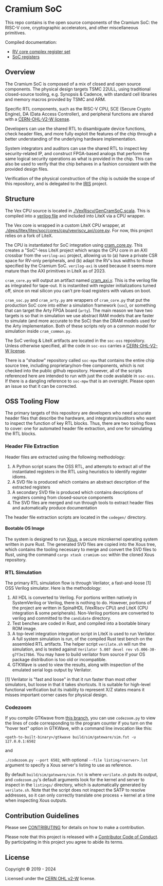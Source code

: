 # Cramium SoC

This repo contains is the open source components of the Cramium SoC: the RISC-V core, cryptographic accelerators, and other miscellaneous primitives.

Compiled documentation:

- [RV core complex register set](https://ci.betrusted.io/cramium-cpu/index.html)
- [SoC registers](https://ci.betrusted.io/cramium/index.html)

## Overview

The Cramium SoC is composed of a mix of closed and open source components. The physical design targets TSMC 22ULL, using traditional closed-source tooling, e.g. Synopsis & Cadence, with standard cell libraries and memory macros provided by TSMC and ARM.

Specific RTL components, such as the RISC-V CPU, SCE (Secure Crypto Engine), DA (Data Access Controller), and peripheral functions are shared with a [CERN-OHL-V2-W license](https://ohwr.org/cern_ohl_w_v2.txt).

Developers can use the shared RTL to disambiguate device functions, check header files, and more fully exploit the features of the chip through a better understanding of the underlying hardware implementation.

System integrators and auditors can use the shared RTL to inspect key security-related IP, and construct FPGA-based analogs that perform the same logical security operations as what is provided in the chip. This can also be used to verify that the chip behaves in a fashion consistent with the provided design files.

Verification of the physical construction of the chip is outside the scope of this repository, and is delegated to the [IRIS](https://arxiv.org/abs/2303.07406) project.

## Structure

The Vex CPU source is located in [./VexRiscv/GenCramSoC.scala](./VexRiscv/GenCramSoC.scala). This is compiled into a [verilog file](./VexRiscv/VexRiscv_CramSoC.v) and included into LiteX via a CPU wrapper.

The Vex core is wrapped in a custom LiteX CPU wrapper, at [./deps/litex/litex/soc/cores/cpu/vexriscv_axi/core.py](./deps/litex/litex/soc/cores/cpu/vexriscv_axi/core.py). For now, this project relies on a fork of LiteX.

The CPU is instantiated for SoC integration using [cram_core.py](./cram_core.py). This creates a "SoC"-less LiteX project which wraps the CPU core in an AXI crossbar from the `verilog-axi` project, allowing us to (a) have a private CSR space for RV-only peripherals, and (b) adapt the RV's bus widths to those specified by the Cramium SoC. `verilog-axi` is used because it seems more mature than the AXI primitives in LiteX as of 2023.

`cram_core.py` will output an artifact named [cram_axi.v](./candidate/cram_axi.v). This is the verilog file as integrated for tape-out. It is instantited with register initializations turned off, since on real silicon you can't pre-load registers with values on boot.

`cram_soc.py` and `cram_arty.py` are wrappers of `cram_core.py` that put the production SoC core into either a simulation framework (`soc`), or something that can target the Arty FPGA board (`arty`). The main reason we have two targets is so that in simulation we use abstract RAM models that are faster to simulate (and more accurate to the SoC) than the DRAM models used for the Arty implementation. Both of these scripts rely on a common model for simulation inside `cram_common.py`.

The SoC verilog & LiteX artifacts are located in the `soc-oss` repository. Unless otherwise specified, all the code in `soc-oss` carries a [CERN-OHL-V2-W license](https://ohwr.org/cern_ohl_w_v2.txt).

There is a "shadow" repository called `soc-mpw` that contains the entire chip source tree, including proprietary/non-free components, which is not checked into the public github repository. However, all of the scripts referenced here are intended to run with just the code available in `soc-oss`. If there is a dangling reference to `soc-mpw` that is an oversight. Please open an issue so that it can be corrected.

## OSS Tooling Flow

The primary targets of this repository are developers who need accurate header files that describe the hardware, and integrators/auditors who want to inspect the function of key RTL blocks. Thus, there are two tooling flows to cover: one for automated header file extraction, and one for simulating the RTL blocks.

### Header File Extraction

Header files are extracted using the following methodology:

1. A Python script scans the OSS RTL, and attempts to extract all of the instantiated registers in the RTL using heuristics to identify register idioms.
2. A SVD file is produced which contains an abstract description of the extracted registers
3. A secondary SVD file is produced which contains descriptions of registers coming from closed-source components
4. The SVD files are merged and run through tools to extract header files and automatically produce documentation

The header file extraction scripts are located in the `codegen/` directory.

#### Bootable OS Image

The system is designed to run [Xous](https://github.com/betrusted-io/xous-core/), a secure microkernel operating system written in pure Rust. The generated SVD files are copied into the Xous tree, which contains the tooling necessary to merge and convert the SVD files to Rust, using the command `cargo xtask cramium-soc` within the cloned Xous repository.

### RTL Simulation

The primary RTL simulation flow is through Verilator, a fast-and-loose [1] OSS Verilog simulator. Here is the methodology:

1. All HDL is converted to Verilog. For portions written natively in SystemVerilog or Verilog, there is nothing to do. However, portions of the project are written in SpinalHDL (VexRiscv CPU) and LiteX (CPU integration & some peripherals). Non-Verilog portions are converted to verilog and committed to the `candidate` directory.
2. Test benches are coded in Rust, and compiled into a bootable binary ROM image.
3. A top-level integration integration script in LiteX is used to run Verilator. A full system simulation is run, of the compiled Rust test bench on the assembled RTL artifacts. The helper script `verilate.sh` will run the simulation, and is tested against `Verilator 5.007 devel rev v5.006-30-g7f3e178b6`. You may have to build verilator from source if your OS package distribution is too old or incompatible.
4. GTKWave is used to view the results, along with inspection of the emulated serial logs output by Verilator.

[1] Verilator is "fast and loose" in that it run faster than most other simulators, but loose in that it takes shortcuts. It is suitable for high-level functional verification but its inability to represent X/Z states means it misses important corner cases for physical design.

### Codezoom

If you compile GTKwave from [this branch](https://github.com/buncram/gtkwave/commits/udp-send), you can use `codezoom.py` to view the lines of code corresponding to the program counter if you turn on the "hover text" option in GTKWave, with a command line invocation like this:

`<path-to-built-binary>/gtkwave build/sim/gateware/sim.fst -u 127.0.0.1:6502`

and

`./codezoom.py --port 6502`, with optional `--file listing/<server>.lst` argument to specify a Xous server's listing to use as reference.

By default `build/sim/gateware/sim.fst` is where `verilate.sh` puts its output, and `codezoom.py`'s default arguments look for the kernel and server to inspect in the `listings/` directory, which is automatically generated by `verilate.sh`. Note that the script does not inspect the SATP to resolve addresses, so it can only correctly translate one process + kernel at a time when inspecting Xous outputs.

## Contribution Guidelines

Please see [CONTRIBUTING](./CONTRIBUTING.md) for details on
how to make a contribution.

Please note that this project is released with a
[Contributor Code of Conduct](./CODE_OF_CONDUCT.md/).
By participating in this project you agree to abide its terms.

## License

Copyright © 2019 - 2024

Licensed under the [CERN OHL v2-W](https://ohwr.org/cern_ohl_w_v2.txt) license.
